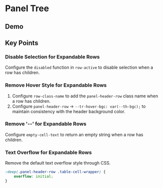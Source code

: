 # Panel Tree
## Demo
<demo vue="demos/PanelTree/index.vue"  github="https://github.com/ja-plus/stk-table-vue/tree/master/docs-demo/demos/PanelTree/index.vue"></demo>

## Key Points
### Disable Selection for Expandable Rows
Configure the `disabled` function in `row-active` to disable selection when a row has children.
### Remove Hover Style for Expandable Rows
1. Configure `row-class-name` to add the `panel-header-row` class name when a row has children.
2. Configure `panel-header-row` -> `--tr-hover-bgc: var(--th-bgc);` to maintain consistency with the header background color.
### Remove '--' for Expandable Rows
Configure `empty-cell-text` to return an empty string when a row has children.
### Text Overflow for Expandable Rows
Remove the default text overflow style through CSS.
```css
:deep(.panel-header-row .table-cell-wrapper) {
    overflow: initial;
}
```

